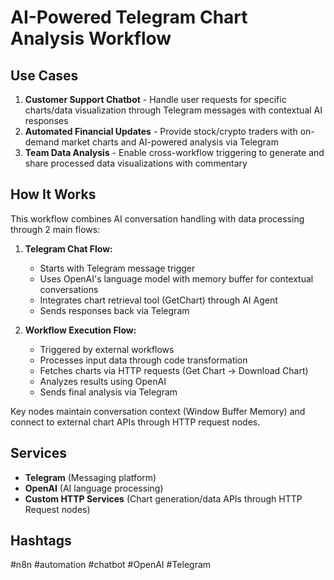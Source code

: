 # AI-Powered Telegram Chart Analysis Workflow

## Use Cases
1. **Customer Support Chatbot** - Handle user requests for specific charts/data visualization through Telegram messages with contextual AI responses  
2. **Automated Financial Updates** - Provide stock/crypto traders with on-demand market charts and AI-powered analysis via Telegram  
3. **Team Data Analysis** - Enable cross-workflow triggering to generate and share processed data visualizations with commentary

## How It Works
This workflow combines AI conversation handling with data processing through 2 main flows:

1. **Telegram Chat Flow:**
   - Starts with Telegram message trigger
   - Uses OpenAI's language model with memory buffer for contextual conversations
   - Integrates chart retrieval tool (GetChart) through AI Agent
   - Sends responses back via Telegram

2. **Workflow Execution Flow:**
   - Triggered by external workflows
   - Processes input data through code transformation
   - Fetches charts via HTTP requests (Get Chart -> Download Chart)
   - Analyzes results using OpenAI
   - Sends final analysis via Telegram

Key nodes maintain conversation context (Window Buffer Memory) and connect to external chart APIs through HTTP request nodes.

## Services
- **Telegram** (Messaging platform)
- **OpenAI** (AI language processing)
- **Custom HTTP Services** (Chart generation/data APIs through HTTP Request nodes)

## Hashtags
#n8n #automation #chatbot #OpenAI #Telegram
